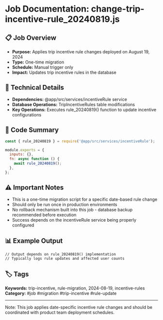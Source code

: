 # Job Documentation: change-trip-incentive-rule_20240819.js

## 📋 Job Overview
- **Purpose:** Applies trip incentive rule changes deployed on August 19, 2024
- **Type:** One-time migration
- **Schedule:** Manual trigger only
- **Impact:** Updates trip incentive rules in the database

## 🔧 Technical Details
- **Dependencies:** @app/src/services/incentiveRule service
- **Database Operations:** TripIncentiveRules table modifications
- **Key Operations:** Executes rule_20240819() function to update incentive configurations

## 📝 Code Summary
```javascript
const { rule_20240819 } = require('@app/src/services/incentiveRule');

module.exports = {
  inputs: {},
  fn: async function () {
    await rule_20240819();
  },
};
```

## ⚠️ Important Notes
- This is a one-time migration script for a specific date-based rule change
- Should only be run once in production environments
- No rollback mechanism built into this job - database backup recommended before execution
- Success depends on the incentiveRule service being properly configured

## 📊 Example Output
```
// Output depends on rule_20240819() implementation
// Typically logs rule updates and affected user counts
```

## 🏷️ Tags
**Keywords:** trip-incentive, rule-migration, 2024-08-19, incentive-rules
**Category:** #job #migration #trip-incentive #rule-update

---
Note: This job applies date-specific incentive rule changes and should be coordinated with product team deployment schedules.